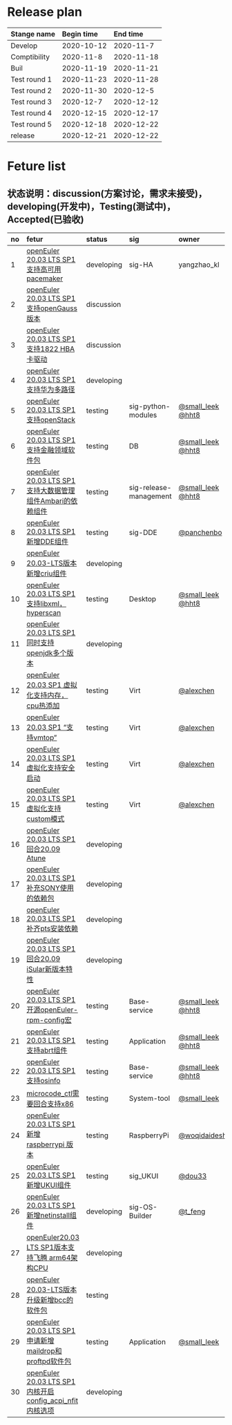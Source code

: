 # Release plan
|Stange name|Begin time|End time|
|:----------|:---------|:-------|
|Develop|2020-10-12|2020-11-7|
|Comptibility|2020-11-8|2020-11-18|
|Buil|2020-11-19|2020-11-21|
|Test round 1|2020-11-23|2020-11-28|
|Test round 2|2020-11-30|2020-12-5|
|Test round 3|2020-12-7|2020-12-12|
|Test round 4|2020-12-15|2020-12-17|
|Test round 5|2020-12-18|2020-12-22|
|release|2020-12-21|2020-12-22|

# Feture list
## 状态说明：discussion(方案讨论，需求未接受)，developing(开发中)，Testing(测试中)，Accepted(已验收)
|no|fetur|status|sig|owner|
|:----|:---|:---|:--|:----|
|1|[openEuler 20.03 LTS SP1支持高可用pacemaker](https://gitee.com/openeuler/release-management/issues/I23GH2?from=project-issue)|developing|sig-HA|yangzhao_kl|
|2|[openEuler 20.03 LTS SP1支持openGauss版本](https://gitee.com/openeuler/release-management/issues/I23GGW?from=project-issue)|discussion| | |
|3|[openEuler 20.03 LTS SP1支持1822 HBA卡驱动](https://gitee.com/openeuler/release-management/issues/I23GGR?from=project-issue)|discussion| | |
|4|[openEuler 20.03 LTS SP1支持华为多路径](https://gitee.com/openeuler/release-management/issues/I23GGO?from=project-issue)|developing| | |
|5|[openEuler 20.03 LTS SP1支持openStack](https://gitee.com/openeuler/release-management/issues/I23GGJ?from=project-issue)|testing|sig-python-modules |[@small_leek](https://gitee.com/small_leek) [@hht8](https://gitee.com/hht8) |
|6|[openEuler 20.03 LTS SP1支持金融领域软件包](https://gitee.com/openeuler/release-management/issues/I23GG1?from=project-issue)|testing|DB |[@small_leek](https://gitee.com/small_leek) [@hht8](https://gitee.com/hht8) |
|7|[openEuler 20.03 LTS SP1支持大数据管理组件Ambari的依赖组件](https://gitee.com/openeuler/release-management/issues/I23GFY?from=project-issue)|testing|sig-release-management |[@small_leek](https://gitee.com/small_leek) [@hht8](https://gitee.com/hht8) |
|8|[openEuler 20.03 LTS SP1新增DDE组件](https://gitee.com/openeuler/release-management/issues/I23GFR?from=project-issue)|testing|sig-DDE|[@panchenbo](https://gitee.com/panchenbo)|
|9|[openEuler 20.03-LTS版本新增criu组件](https://gitee.com/openeuler/release-management/issues/I23GFP?from=project-issue)|developing| | |
|10|[openEuler 20.03 LTS SP1支持libxml，hyperscan](https://gitee.com/openeuler/release-management/issues/I23GFL?from=project-issue)|testing|Desktop |[@small_leek](https://gitee.com/small_leek) [@hht8](https://gitee.com/hht8) |
|11|[openEuler 20.03 LTS SP1同时支持openjdk多个版本](https://gitee.com/openeuler/release-management/issues/I23GFC?from=project-issue)|developing| | |
|12|[openEuler 20.03 SP1 虚拟化支持内存，cpu热添加](https://gitee.com/openeuler/release-management/issues/I23GF7?from=project-issue)|testing| Virt | [@alexchen](https://gitee.com/zhendongchen) |
|13|[openEuler 20.03 SP1 “支持vmtop”](https://gitee.com/openeuler/release-management/issues/I23GF2?from=project-issue)|testing| Virt | [@alexchen](https://gitee.com/zhendongchen) |
|14|[openEuler 20.03 LTS SP1虚拟化支持安全启动](https://gitee.com/openeuler/release-management/issues/I23GEY?from=project-issue)|testing| Virt | [@alexchen](https://gitee.com/zhendongchen) |
|15|[openEuler 20.03 LTS SP1虚拟化支持custom模式](https://gitee.com/openeuler/release-management/issues/I23GEU?from=project-issue)|testing| Virt | [@alexchen](https://gitee.com/zhendongchen) |
|16|[openEuler 20.03 LTS SP1回合20.09 Atune](https://gitee.com/openeuler/release-management/issues/I23GEM?from=project-issue)|developing| | |
|17|[openEuler 20.03 LTS SP1补充SONY使用的依赖包](https://gitee.com/openeuler/release-management/issues/I23GEG?from=project-issue)|developing| | |
|18|[openEuler 20.03 LTS SP1补齐pts安装依赖](https://gitee.com/openeuler/release-management/issues/I23GEC?from=project-issue)|developing| | |
|19|[openEuler 20.03 LTS SP1回合20.09 iSular新版本特性](https://gitee.com/openeuler/release-management/issues/I23GE8?from=project-issue)|developing| | |
|20|[openEuler 20.03 LTS SP1开源openEuler-rpm-config宏](https://gitee.com/openeuler/release-management/issues/I23GDZ?from=project-issue)|testing|Base-service |[@small_leek](https://gitee.com/small_leek) [@hht8](https://gitee.com/hht8) |
|21|[openEuler 20.03 LTS SP1支持abrt组件](https://gitee.com/openeuler/release-management/issues/I23GDU?from=project-issue)|testing|Application |[@small_leek](https://gitee.com/small_leek) [@hht8](https://gitee.com/hht8) |
|22|[openEuler 20.03 LTS SP1支持osinfo](https://gitee.com/openeuler/release-management/issues/I23GDP?from=project-issue)|testing|Base-service |[@small_leek](https://gitee.com/small_leek) [@hht8](https://gitee.com/hht8) |
|23|[microcode_ctl需要回合支持x86](https://gitee.com/openeuler/release-management/issues/I1RFVK?from=project-issue)|testing|System-tool |[@small_leek](https://gitee.com/small_leek) |
|24|[openEuler 20.03 LTS SP1新增 raspberrypi 版本](https://gitee.com/openeuler/release-management/issues/I1RMC1?from=project-issue)|testing|RaspberryPi|[@woqidaideshi](https://gitee.com/woqidaideshi)|
|25|[openEuler 20.03 LTS SP1新增UKUI组件](https://gitee.com/openeuler/release-management/issues/I1R54N?from=project-issue)|testing|sig_UKUI|[@dou33](https://gitee.com/dou33)|
|26|[openEuler 20.03 LTS SP1新增netinstall组件](https://gitee.com/openeuler/release-management/issues/I1Y26A?from=project-issue)|developing|sig-OS-Builder|[@t_feng](https://gitee.com/t_feng)|
|27|[openEuler20.03 LTS SP1版本支持飞腾 arm64架构CPU](https://gitee.com/openeuler/release-management/issues/I1RXGT?from=project-issue)|developing|||
|28|[openEuler 20.03-LTS版本升级新增bcc的软件包](https://gitee.com/openeuler/release-management/issues/I1O7RM?from=project-issue)|testing|||
|29|[openEuler 20.03 LTS SP1申请新增maildrop和proftpd软件包](https://gitee.com/openeuler/release-management/issues/I1TWXG?from=project-issue)|testing|Application|[@small_leek](https://gitee.com/small_leek)|
|30|[openEuler 20.03 LTS SP1内核开启config_acpi_nfit内核选项](https://gitee.com/openeuler/release-management/issues/I26KWQ?from=project-issue)|developing|||
